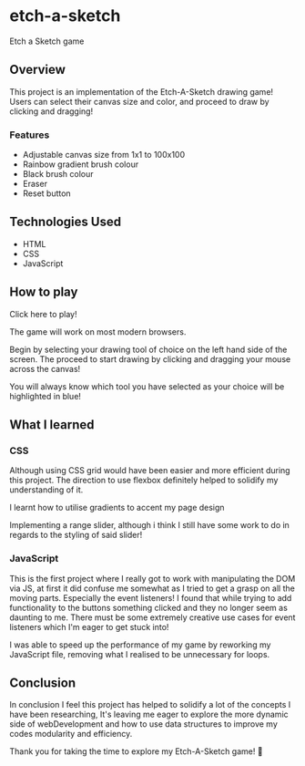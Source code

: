 # etch-a-sketch

Etch a Sketch game

## Overview

This project is an implementation of the Etch-A-Sketch drawing game! Users can select their canvas size and color, and proceed to draw by clicking and dragging!

### Features

- Adjustable canvas size from 1x1 to 100x100
- Rainbow gradient brush colour
- Black brush colour
- Eraser
- Reset button

## Technologies Used

- HTML
- CSS
- JavaScript

## How to play

Click here to play!

The game will work on most modern browsers.

Begin by selecting your drawing tool of choice on the left hand side of the screen. The proceed to start drawing by clicking and dragging your mouse across the canvas!

You will always know which tool you have selected as your choice will be highlighted in blue!

## What I learned

### CSS

Although using CSS grid would have been easier and more efficient during this project. The direction to use flexbox definitely helped to solidify my understanding of it. 

I learnt how to utilise gradients to accent my page design

Implementing a range slider, although i think I still have some work to do in regards to the styling of said slider!

### JavaScript

This is the first project where I really got to work with manipulating the DOM via JS, at first it did confuse me somewhat as I tried to get a grasp on all the moving parts. Especially the event listeners! I found that while trying to add functionality to the buttons something clicked and they no longer seem as daunting to me. There must be some extremely creative use cases for event listeners which I'm eager to get stuck into! 

I was able to speed up the performance of my game by reworking my JavaScript file, removing what I realised to be unnecessary for loops.

## Conclusion

In conclusion I feel this project has helped to solidify a lot of the concepts I have been researching, It's leaving me eager to explore the more dynamic side of webDevelopment and how to use data structures to improve my codes modularity and efficiency.

Thank you for taking the time to explore my Etch-A-Sketch game! 🚀